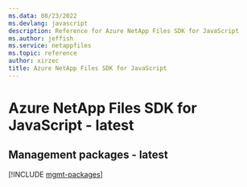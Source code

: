 ```yaml
---
ms.data: 08/23/2022
ms.devlang: javascript
description: Reference for Azure NetApp Files SDK for JavaScript
ms.author: jeffish
ms.service: netappfiles
ms.topic: reference
author: xirzec
title: Azure NetApp Files SDK for JavaScript
---
```

# Azure NetApp Files SDK for JavaScript - latest

## Management packages - latest
[!INCLUDE [mgmt-packages](netapp-files-mgmt-index.md)]